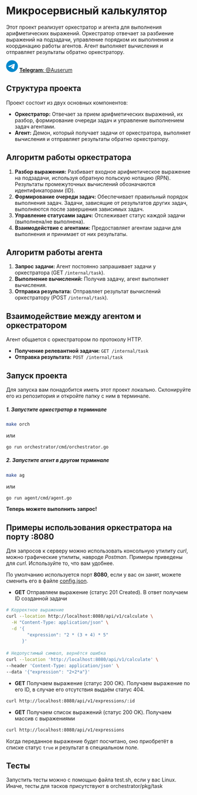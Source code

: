 # Микросервисный калькулятор

Этот проект реализует оркестратор и агента для выполнения арифметических выражений. Оркестратор отвечает за разбиение выражений на подзадачи, управление порядком их выполнения и координацию работы агентов. Агент выполняет вычисления и отправляет результаты обратно оркестратору.

[![Telegram](https://raw.githubusercontent.com/CLorant/readme-social-icons/refs/heads/main/small/filled/telegram.svg)](https://t.me/Auserum) [**Telegram**: @Auserum](https://t.me/Auserum)

## Структура проекта

Проект состоит из двух основных компонентов:

- **Оркестратор:** Отвечает за прием арифметических выражений, их разбор, формирование очереди задач и управление выполнением задач агентами.
- **Агент:** Демон, который получает задачи от оркестратора, выполняет вычисления и отправляет результаты обратно оркестратору.

## Алгоритм работы оркестратора

1. **Разбор выражения:** Разбивает входное арифметическое выражение на подзадачи, используя обратную польскую нотацию (RPN). Результаты промежуточных вычислений обозначаются идентификаторами (ID).
2. **Формирование очереди задач:** Обеспечивает правильный порядок выполнения задач. Задачи, зависящие от результатов других задач, выполняются после завершения зависимых задач.
3. **Управление статусами задач:** Отслеживает статус каждой задачи (выполнена/не выполнена).
4. **Взаимодействие с агентами:** Предоставляет агентам задачи для выполнения и принимает от них результаты.

## Алгоритм работы агента

1. **Запрос задачи:** Агент постоянно запрашивает задачи у оркестратора (GET `/internal/task`).
2. **Выполнение вычислений:** Получив задачу, агент выполняет вычисления.
3. **Отправка результата:** Отправляет результат вычислений оркестратору (POST `/internal/task`).

## Взаимодействие между агентом и оркестратором

Агент общается с оркестратором по протоколу HTTP.

- **Получение релевантной задачи:** `GET /internal/task`
- **Отправка результата:** `POST /internal/task`

## Запуск проекта

Для запуска вам понадобится иметь этот проект локально. Склонируйте его из репозитория и откройте папку с ним в терминале.

##### 1. Запустите оркестратор в терминале

```sh
make orch
```

или

```sh
go run orchestrator/cmd/orchestrator.go
```

##### 2. Запустите агент в другом терминале

```sh
make ag
```

или

```sh
go run agent/cmd/agent.go
```

**Теперь можете выполнить запрос!**

## Примеры использования оркестратора на порту :8080

Для запросов к серверу можно использовать консольную утилиту _curl_, можно графические утилиты, навроде _Postman_. Примеры приведены для _curl_. Используйте то, что вам удобнее.

По умолчанию используется порт **8080**, если у вас он занят, можете сменить его в файле [config.json](shared/config/config.json).

- **GET** Отправляем выражение (статус 201 Created). В ответ получаем ID созданной задачи

```bash
# Корректное выражение
curl --location http://localhost:8080/api/v1/calculate \
  -H "Content-Type: application/json" \
  -d '{
        "expression": "2 * (3 + 4) * 5"
      }'

# Недопустимый символ, вернётся ошибка
curl --location 'http://localhost:8080/api/v1/calculate' \
--header 'Content-Type: application/json' \
--data '{"expression": "2+2*a"}'
```

- **GET** Получаем выражение (статус 200 OK). Получаем выражение по его ID, в случае его отсутствия выдаём статус 404.

```bash
curl http://localhost:8080/api/v1/expressions/:id
```

- **GET** Получаем список выражений (статус 200 OK). Получаем массив с выражениями

```bash
curl http://localhost:8080/api/v1/expressions
```

Когда переданное выражение будет посчитано, оно приобретёт в списке статус `true` и результат в специальном поле.

## Тесты

Запустить тесты можно с помощью файла test.sh, если у вас Linux. Иначе, тесты для тасков присутствуют в orchestrator/pkg/task
